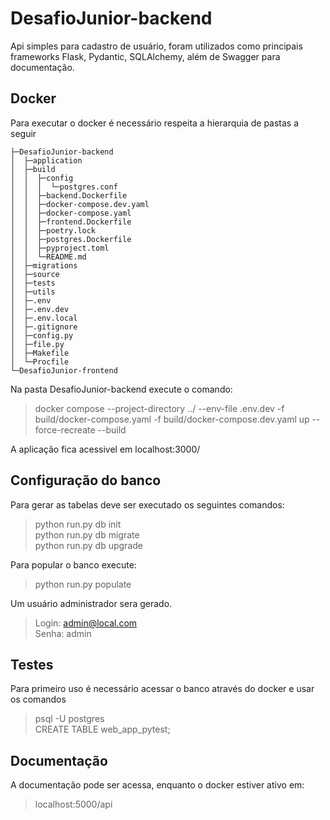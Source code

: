 # DesafioJunior-backend
Api simples para cadastro de usuário, foram utilizados como principais frameworks Flask, Pydantic, SQLAlchemy, além de Swagger para documentação.

## Docker
Para executar o docker é necessário respeita a hierarquia de pastas a seguir
```
├─DesafioJunior-backend
│  ├─application
│  ├─build
│  │  ├─config
│  │  │  └─postgres.conf
│  │  ├─backend.Dockerfile
│  │  ├─docker-compose.dev.yaml
│  │  ├─docker-compose.yaml
│  │  ├─frontend.Dockerfile
│  │  ├─poetry.lock
│  │  ├─postgres.Dockerfile
│  │  ├─pyproject.toml
│  │  └─README.md
│  ├─migrations
│  ├─source
│  ├─tests
│  ├─utils
│  ├─.env
│  ├─.env.dev
│  ├─.env.local
│  ├─.gitignore
│  ├─config.py
│  ├─file.py
│  ├─Makefile
│  └─Procfile
└─DesafioJunior-frontend
```
Na pasta DesafioJunior-backend execute o comando:
> docker compose --project-directory ../ --env-file .env.dev -f build/docker-compose.yaml -f build/docker-compose.dev.yaml up --force-recreate --build

A aplicação fica acessivel em localhost:3000/

## Configuração do banco

Para gerar as tabelas deve ser executado os seguintes comandos:
> python run.py db init <br> python run.py db migrate <br> python run.py db upgrade

Para popular o banco execute:
> python run.py populate

Um usuário administrador sera gerado.
> Login: admin@local.com <br> Senha: admin

## Testes

Para primeiro uso é necessário acessar o banco através do docker e usar os comandos
> psql -U postgres <br> CREATE TABLE web_app_pytest;

## Documentação
A documentação pode ser acessa, enquanto o docker estiver ativo em:
>localhost:5000/api
